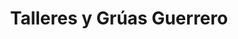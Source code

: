 ---
title: "Talleres y Grúas Guerrero"
url: /monesterio/talleres-y-gruas-guerrero/
shop: Autowerkstatt
---